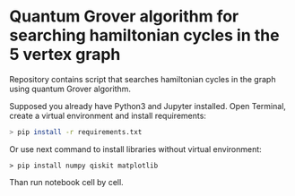 # Quantum Grover algorithm for searching hamiltonian cycles in the 5 vertex graph

Repository contains script that searches hamiltonian cycles in the graph using quantum Grover algorithm.

Supposed you already have Python3 and Jupyter installed. Open Terminal, create a virtual environment and install requirements:

```bash
> pip install -r requirements.txt
```

Or use next command to install libraries without virtual environment:

```shell
> pip install numpy qiskit matplotlib
```

Than run notebook cell by cell.
